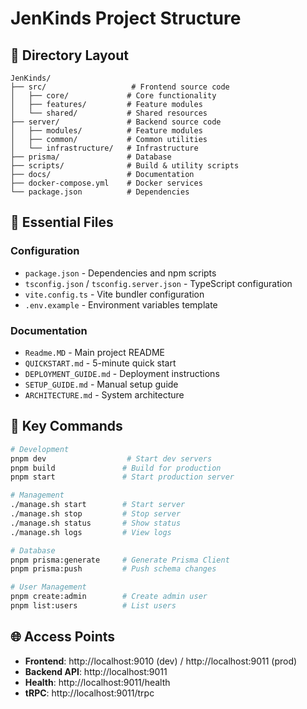 # JenKinds Project Structure

## 📁 Directory Layout

```
JenKinds/
├── src/                   # Frontend source code
│   ├── core/             # Core functionality
│   ├── features/         # Feature modules
│   └── shared/           # Shared resources
├── server/               # Backend source code
│   ├── modules/          # Feature modules
│   ├── common/           # Common utilities
│   └── infrastructure/   # Infrastructure
├── prisma/               # Database
├── scripts/              # Build & utility scripts
├── docs/                 # Documentation
├── docker-compose.yml    # Docker services
└── package.json          # Dependencies
```

## 📄 Essential Files

### Configuration
- `package.json` - Dependencies and npm scripts
- `tsconfig.json` / `tsconfig.server.json` - TypeScript configuration
- `vite.config.ts` - Vite bundler configuration
- `.env.example` - Environment variables template

### Documentation
- `Readme.MD` - Main project README
- `QUICKSTART.md` - 5-minute quick start
- `DEPLOYMENT_GUIDE.md` - Deployment instructions
- `SETUP_GUIDE.md` - Manual setup guide
- `ARCHITECTURE.md` - System architecture

## 🎯 Key Commands

```bash
# Development
pnpm dev                  # Start dev servers
pnpm build               # Build for production
pnpm start               # Start production server

# Management
./manage.sh start        # Start server
./manage.sh stop         # Stop server
./manage.sh status       # Show status
./manage.sh logs         # View logs

# Database
pnpm prisma:generate     # Generate Prisma Client
pnpm prisma:push         # Push schema changes

# User Management
pnpm create:admin        # Create admin user
pnpm list:users          # List users
```

## 🌐 Access Points

- **Frontend**: http://localhost:9010 (dev) / http://localhost:9011 (prod)
- **Backend API**: http://localhost:9011
- **Health**: http://localhost:9011/health
- **tRPC**: http://localhost:9011/trpc
